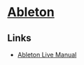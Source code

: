 # [Ableton](https://www.ableton.com/en/)
## Links
- [Ableton Live Manual](https://www.ableton.com/en/manual/welcome-to-live/)
